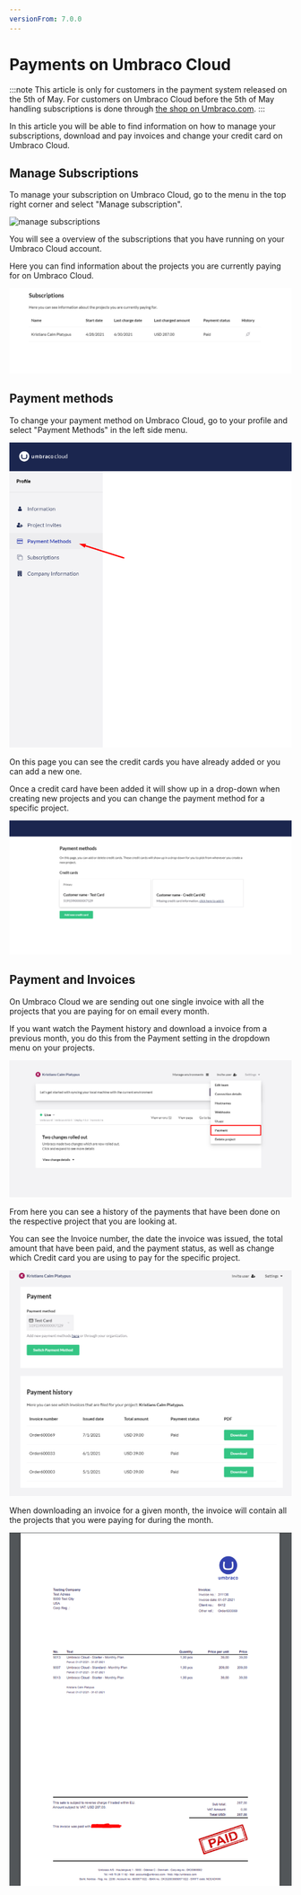 ```yaml
---
versionFrom: 7.0.0
---
```

# Payments on Umbraco Cloud

:::note
This article is only for customers in the payment system released on the 5th of May.
For  customers on Umbraco Cloud before the 5th of May handling subscriptions is done through [the shop on Umbraco.com](https://shop.umbraco.com/profile/sign-in?returnURL=%2fprofile).
:::

In this article you will be able to find information on how to manage your subscriptions, download and pay invoices and change your credit card on Umbraco Cloud.

## Manage Subscriptions
 
To manage your subscription on Umbraco Cloud, go to the menu in the top right corner and select "Manage subscription".

![manage subscriptions](/images/manage-subscriptions-new.png)

You will see a overview of the subscriptions that you have running on your Umbraco Cloud account.

Here you can find information about the projects you are currently paying for on Umbraco Cloud.

![Your subscriptions](images/subscriptions.png)

## Payment methods

To change your payment method on Umbraco Cloud, go to your profile and select "Payment Methods" in the left side menu.

![Select Payment Methods](images/select_payment.png)

On this page you can see the credit cards you have already added or you can add a new one.

Once a credit card have been added it will show up in a drop-down when creating new projects and you can change the payment method for a specific project.

![Select Payment Methods](images/Payment_methods.png)

## Payment and Invoices

On Umbraco Cloud we are sending out one single invoice with all the projects that you are paying for on email every month.

If you want watch the Payment history and download a invoice from a previous month, you do this from the Payment setting in the dropdown menu on your projects.

![Payment setting](images/payment-settings.png)

From here you can see a history of the payments that have been done on the respective project that you are looking at.

You can see the Invoice number, the date the invoice was issued, the total amount that have been paid, and the payment status, as well as change which Credit card you are using to pay for the specific project.

![payment history](images/payment-history.png)

When downloading an invoice for a given month, the invoice will contain all the projects that you were paying for during the month. 

![Invoice for projects](images/invoice.png)
